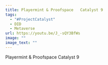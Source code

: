 ```yaml
---
title: Playermint & Proofspace   Catalyst 9
tags:
  - "#ProjectCatalyst"
  - DID
  - Metaverse
url: https://youtu.be/J_-sQY3BfWs
image: ""
image_text: ""
---
```


Playermint & Proofspace Catalyst 9
